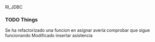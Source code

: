 RI_JDBC

### TODO Things

Se ha refactorizado una funcion en asignar averia comprobar que sigue funcionando 
Modificado insertar asistencia 